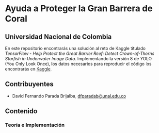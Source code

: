 # Ayuda a Proteger la Gran Barrera de Coral 
## Universidad Nacional de Colombia

En este repositorio encontrarás una solución al reto de Kaggle titulado *TensorFlow - Help Protect the Great Barrier Reef: Detect Crown-of-Thorns Starfish in Underwater Image Data*. Implementando la versión 8 de YOLO (You Only Look Once), los datos necesarios para reproducir el código los encontrarás en [Kaggle](https://www.kaggle.com/competitions/tensorflow-great-barrier-reef/data).

## Contribuyentes  
- David Fernando Parada Brijalba, dfparadab@unal.edu.co 

## Contenido
### Teoría e Implementación 


